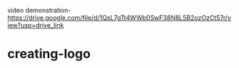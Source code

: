 video demonstration- https://drive.google.com/file/d/1QsL7gTt4WWb0SwF38N8L5B2ozOzCt57r/view?usp=drive_link
# creating-logo
